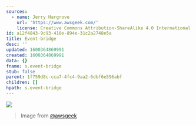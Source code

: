 ```yaml
---
sources:
  - name: Jerry Hargrove
    url: 'https://www.awsgeek.com/'
    license: Creative Commons Attribution-ShareAlike 4.0 International License
id: a12f4843-9c93-410e-894e-31c2a2748e5a
title: Event-bridge
desc: ''
updated: 1600364869991
created: 1600364869991
data: {}
fname: s.event-bridge
stub: false
parent: 1f759d8c-cca7-4fc4-9aa2-6dbf6e596abf
children: []
hpath: s.event-bridge
---
```

![](/assets/images/Amazon-EventBridge_en.jpg)

> Image from [@awsgeek](https://www.awsgeek.com/Amazon-EventBridge/)
